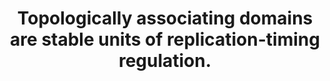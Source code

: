 ---
layout: page
title: " Topologically associating domains are stable units of replication-timing regulation."
breadcrumb: true
categories:
    - publication
## publication related information
pub:
    authors: " Benjamin D. Pope, Tyrone Ryba, Vishnu Dileep, Feng Yue, Weisheng Wu, Olgert Denas, Daniel L. Vera, Yanli Wang, R. Scott Hansen, Theresa K. Canfield, Robert E. Thurman, Yong Cheng, Gunhan Gulsoy, Jonathan H. Dennis, Michael P. Snyder, John A. Stamatoyannopoulos, James Taylor, Ross C. Hardison, Tamer Kahveci, Bing Ren,  David M. Gilbert"
    journal: " Nature"
    date: 2014-11-20
    doi:  10.1038/nature13986
    volume:  515
    pages:  402--405
    number:  7527
    abstract: " Eukaryotic chromosomes replicate in a temporal order known as the replication-timing program. In mammals, replication timing is cell-type-specific  with at least half the genome switching replication timing during development, primarily in units of 400-800 kilobases ('replication domains'), whose positions  are preserved in different cell types, conserved between species, and appear to confine long-range effects of chromosome rearrangements. Early and late replication correlate, respectively, with open and closed three-dimensional chromatin compartments identified by high-resolution chromosome conformation capture (Hi-C), and, to a lesser extent, late replication correlates with lamina-associated domains (LADs). Recent Hi-C mapping has unveiled substructure within chromatin compartments called topologically associating domains (TADs) that are largely conserved in their positions between cell types and are similar  in size to replication domains. However, TADs can be further sub-stratified into  smaller domains, challenging the significance of structures at any particular scale. Moreover, attempts to reconcile TADs and LADs to replication-timing data have not revealed a common, underlying domain structure. Here we localize boundaries of replication domains to the early-replicating border of replication-timing transitions and map their positions in 18 human and 13 mouse cell types. We demonstrate that, collectively, replication domain boundaries share a near one-to-one correlation with TAD boundaries, whereas within a cell type, adjacent TADs that replicate at similar times obscure replication domain boundaries, largely accounting for the previously reported lack of alignment. Moreover, cell-type-specific replication timing of TADs partitions the genome into two large-scale sub-nuclear compartments revealing that replication-timing transitions are indistinguishable from late-replicating regions in chromatin composition and lamina association and accounting for the reduced correlation of  replication timing to LADs and heterochromatin. Our results reconcile cell-type-specific sub-nuclear compartmentalization and replication timing with developmentally stable structural domains and offer a unified model for large-scale chromosome structure and function.,"
---